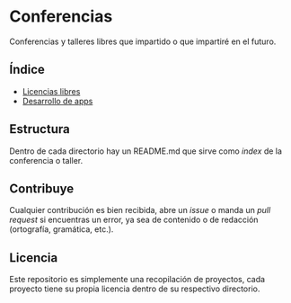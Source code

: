 # Conferencias

Conferencias y talleres libres que impartido o que impartiré en el futuro.

## Índice

* [Licencias libres](licencias-libres/)
* [Desarrollo de apps](desarrollo-de-apps/)

## Estructura

Dentro de cada directorio hay un README.md que sirve como *index* de la conferencia o taller.

## Contribuye

Cualquier contribución es bien recibida, abre un *issue* o manda un *pull request* si encuentras un error, ya sea de contenido o de redacción (ortografía, gramática, etc.).

## Licencia

Este repositorio es simplemente una recopilación de proyectos, cada proyecto tiene su propia licencia dentro de su respectivo directorio.

